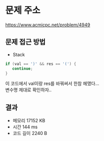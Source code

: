 # 문제 주소
https://www.acmicpc.net/problem/4949

## 문제 접근 방법
* Stack
```java
if (val == ')' && res == '(') {
   continue;
}
```
이 코드에서 val이랑 res를 바꿔써서 한참 헤맸다... </br>
변수명 제대로 확인하자..

## 결과
- 메모리 17152 KB
- 시간 144 ms
- 코드 길이 2240 B
